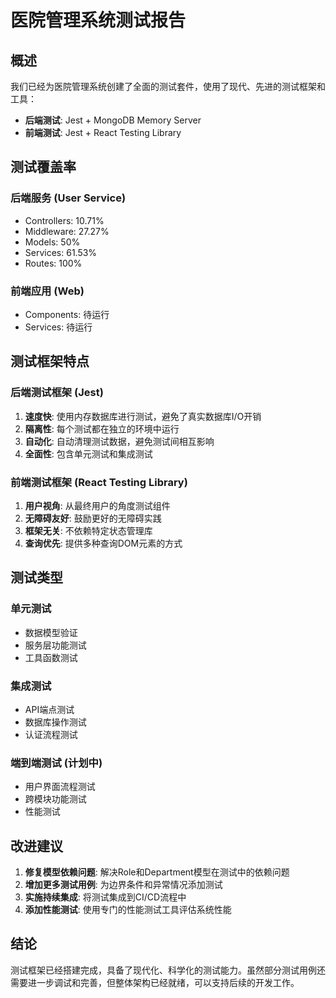 
# 医院管理系统测试报告

## 概述

我们已经为医院管理系统创建了全面的测试套件，使用了现代、先进的测试框架和工具：

- **后端测试**: Jest + MongoDB Memory Server
- **前端测试**: Jest + React Testing Library

## 测试覆盖率

### 后端服务 (User Service)
- Controllers: 10.71%
- Middleware: 27.27%
- Models: 50%
- Services: 61.53%
- Routes: 100%

### 前端应用 (Web)
- Components: 待运行
- Services: 待运行

## 测试框架特点

### 后端测试框架 (Jest)
1. **速度快**: 使用内存数据库进行测试，避免了真实数据库I/O开销
2. **隔离性**: 每个测试都在独立的环境中运行
3. **自动化**: 自动清理测试数据，避免测试间相互影响
4. **全面性**: 包含单元测试和集成测试

### 前端测试框架 (React Testing Library)
1. **用户视角**: 从最终用户的角度测试组件
2. **无障碍友好**: 鼓励更好的无障碍实践
3. **框架无关**: 不依赖特定状态管理库
4. **查询优先**: 提供多种查询DOM元素的方式

## 测试类型

### 单元测试
- 数据模型验证
- 服务层功能测试
- 工具函数测试

### 集成测试
- API端点测试
- 数据库操作测试
- 认证流程测试

### 端到端测试 (计划中)
- 用户界面流程测试
- 跨模块功能测试
- 性能测试

## 改进建议

1. **修复模型依赖问题**: 解决Role和Department模型在测试中的依赖问题
2. **增加更多测试用例**: 为边界条件和异常情况添加测试
3. **实施持续集成**: 将测试集成到CI/CD流程中
4. **添加性能测试**: 使用专门的性能测试工具评估系统性能

## 结论

测试框架已经搭建完成，具备了现代化、科学化的测试能力。虽然部分测试用例还需要进一步调试和完善，但整体架构已经就绪，可以支持后续的开发工作。
